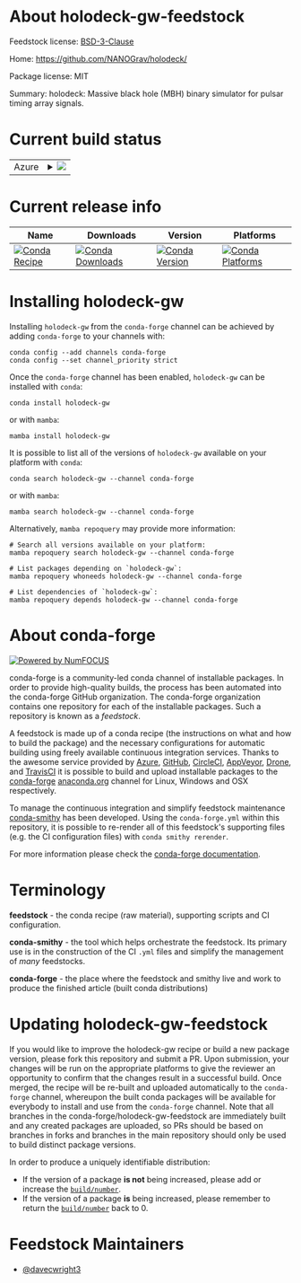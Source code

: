About holodeck-gw-feedstock
===========================

Feedstock license: [BSD-3-Clause](https://github.com/conda-forge/holodeck-gw-feedstock/blob/main/LICENSE.txt)

Home: https://github.com/NANOGrav/holodeck/

Package license: MIT

Summary: holodeck: Massive black hole (MBH) binary simulator for pulsar timing array signals.

Current build status
====================


<table>
    
  <tr>
    <td>Azure</td>
    <td>
      <details>
        <summary>
          <a href="https://dev.azure.com/conda-forge/feedstock-builds/_build/latest?definitionId=20056&branchName=main">
            <img src="https://dev.azure.com/conda-forge/feedstock-builds/_apis/build/status/holodeck-gw-feedstock?branchName=main">
          </a>
        </summary>
        <table>
          <thead><tr><th>Variant</th><th>Status</th></tr></thead>
          <tbody><tr>
              <td>linux_64_python3.10.____cpython</td>
              <td>
                <a href="https://dev.azure.com/conda-forge/feedstock-builds/_build/latest?definitionId=20056&branchName=main">
                  <img src="https://dev.azure.com/conda-forge/feedstock-builds/_apis/build/status/holodeck-gw-feedstock?branchName=main&jobName=linux&configuration=linux%20linux_64_python3.10.____cpython" alt="variant">
                </a>
              </td>
            </tr><tr>
              <td>linux_64_python3.11.____cpython</td>
              <td>
                <a href="https://dev.azure.com/conda-forge/feedstock-builds/_build/latest?definitionId=20056&branchName=main">
                  <img src="https://dev.azure.com/conda-forge/feedstock-builds/_apis/build/status/holodeck-gw-feedstock?branchName=main&jobName=linux&configuration=linux%20linux_64_python3.11.____cpython" alt="variant">
                </a>
              </td>
            </tr><tr>
              <td>linux_64_python3.12.____cpython</td>
              <td>
                <a href="https://dev.azure.com/conda-forge/feedstock-builds/_build/latest?definitionId=20056&branchName=main">
                  <img src="https://dev.azure.com/conda-forge/feedstock-builds/_apis/build/status/holodeck-gw-feedstock?branchName=main&jobName=linux&configuration=linux%20linux_64_python3.12.____cpython" alt="variant">
                </a>
              </td>
            </tr><tr>
              <td>linux_64_python3.9.____cpython</td>
              <td>
                <a href="https://dev.azure.com/conda-forge/feedstock-builds/_build/latest?definitionId=20056&branchName=main">
                  <img src="https://dev.azure.com/conda-forge/feedstock-builds/_apis/build/status/holodeck-gw-feedstock?branchName=main&jobName=linux&configuration=linux%20linux_64_python3.9.____cpython" alt="variant">
                </a>
              </td>
            </tr><tr>
              <td>osx_64_python3.10.____cpython</td>
              <td>
                <a href="https://dev.azure.com/conda-forge/feedstock-builds/_build/latest?definitionId=20056&branchName=main">
                  <img src="https://dev.azure.com/conda-forge/feedstock-builds/_apis/build/status/holodeck-gw-feedstock?branchName=main&jobName=osx&configuration=osx%20osx_64_python3.10.____cpython" alt="variant">
                </a>
              </td>
            </tr><tr>
              <td>osx_64_python3.11.____cpython</td>
              <td>
                <a href="https://dev.azure.com/conda-forge/feedstock-builds/_build/latest?definitionId=20056&branchName=main">
                  <img src="https://dev.azure.com/conda-forge/feedstock-builds/_apis/build/status/holodeck-gw-feedstock?branchName=main&jobName=osx&configuration=osx%20osx_64_python3.11.____cpython" alt="variant">
                </a>
              </td>
            </tr><tr>
              <td>osx_64_python3.12.____cpython</td>
              <td>
                <a href="https://dev.azure.com/conda-forge/feedstock-builds/_build/latest?definitionId=20056&branchName=main">
                  <img src="https://dev.azure.com/conda-forge/feedstock-builds/_apis/build/status/holodeck-gw-feedstock?branchName=main&jobName=osx&configuration=osx%20osx_64_python3.12.____cpython" alt="variant">
                </a>
              </td>
            </tr><tr>
              <td>osx_64_python3.9.____cpython</td>
              <td>
                <a href="https://dev.azure.com/conda-forge/feedstock-builds/_build/latest?definitionId=20056&branchName=main">
                  <img src="https://dev.azure.com/conda-forge/feedstock-builds/_apis/build/status/holodeck-gw-feedstock?branchName=main&jobName=osx&configuration=osx%20osx_64_python3.9.____cpython" alt="variant">
                </a>
              </td>
            </tr>
          </tbody>
        </table>
      </details>
    </td>
  </tr>
</table>

Current release info
====================

| Name | Downloads | Version | Platforms |
| --- | --- | --- | --- |
| [![Conda Recipe](https://img.shields.io/badge/recipe-holodeck--gw-green.svg)](https://anaconda.org/conda-forge/holodeck-gw) | [![Conda Downloads](https://img.shields.io/conda/dn/conda-forge/holodeck-gw.svg)](https://anaconda.org/conda-forge/holodeck-gw) | [![Conda Version](https://img.shields.io/conda/vn/conda-forge/holodeck-gw.svg)](https://anaconda.org/conda-forge/holodeck-gw) | [![Conda Platforms](https://img.shields.io/conda/pn/conda-forge/holodeck-gw.svg)](https://anaconda.org/conda-forge/holodeck-gw) |

Installing holodeck-gw
======================

Installing `holodeck-gw` from the `conda-forge` channel can be achieved by adding `conda-forge` to your channels with:

```
conda config --add channels conda-forge
conda config --set channel_priority strict
```

Once the `conda-forge` channel has been enabled, `holodeck-gw` can be installed with `conda`:

```
conda install holodeck-gw
```

or with `mamba`:

```
mamba install holodeck-gw
```

It is possible to list all of the versions of `holodeck-gw` available on your platform with `conda`:

```
conda search holodeck-gw --channel conda-forge
```

or with `mamba`:

```
mamba search holodeck-gw --channel conda-forge
```

Alternatively, `mamba repoquery` may provide more information:

```
# Search all versions available on your platform:
mamba repoquery search holodeck-gw --channel conda-forge

# List packages depending on `holodeck-gw`:
mamba repoquery whoneeds holodeck-gw --channel conda-forge

# List dependencies of `holodeck-gw`:
mamba repoquery depends holodeck-gw --channel conda-forge
```


About conda-forge
=================

[![Powered by
NumFOCUS](https://img.shields.io/badge/powered%20by-NumFOCUS-orange.svg?style=flat&colorA=E1523D&colorB=007D8A)](https://numfocus.org)

conda-forge is a community-led conda channel of installable packages.
In order to provide high-quality builds, the process has been automated into the
conda-forge GitHub organization. The conda-forge organization contains one repository
for each of the installable packages. Such a repository is known as a *feedstock*.

A feedstock is made up of a conda recipe (the instructions on what and how to build
the package) and the necessary configurations for automatic building using freely
available continuous integration services. Thanks to the awesome service provided by
[Azure](https://azure.microsoft.com/en-us/services/devops/), [GitHub](https://github.com/),
[CircleCI](https://circleci.com/), [AppVeyor](https://www.appveyor.com/),
[Drone](https://cloud.drone.io/welcome), and [TravisCI](https://travis-ci.com/)
it is possible to build and upload installable packages to the
[conda-forge](https://anaconda.org/conda-forge) [anaconda.org](https://anaconda.org/)
channel for Linux, Windows and OSX respectively.

To manage the continuous integration and simplify feedstock maintenance
[conda-smithy](https://github.com/conda-forge/conda-smithy) has been developed.
Using the ``conda-forge.yml`` within this repository, it is possible to re-render all of
this feedstock's supporting files (e.g. the CI configuration files) with ``conda smithy rerender``.

For more information please check the [conda-forge documentation](https://conda-forge.org/docs/).

Terminology
===========

**feedstock** - the conda recipe (raw material), supporting scripts and CI configuration.

**conda-smithy** - the tool which helps orchestrate the feedstock.
                   Its primary use is in the construction of the CI ``.yml`` files
                   and simplify the management of *many* feedstocks.

**conda-forge** - the place where the feedstock and smithy live and work to
                  produce the finished article (built conda distributions)


Updating holodeck-gw-feedstock
==============================

If you would like to improve the holodeck-gw recipe or build a new
package version, please fork this repository and submit a PR. Upon submission,
your changes will be run on the appropriate platforms to give the reviewer an
opportunity to confirm that the changes result in a successful build. Once
merged, the recipe will be re-built and uploaded automatically to the
`conda-forge` channel, whereupon the built conda packages will be available for
everybody to install and use from the `conda-forge` channel.
Note that all branches in the conda-forge/holodeck-gw-feedstock are
immediately built and any created packages are uploaded, so PRs should be based
on branches in forks and branches in the main repository should only be used to
build distinct package versions.

In order to produce a uniquely identifiable distribution:
 * If the version of a package **is not** being increased, please add or increase
   the [``build/number``](https://docs.conda.io/projects/conda-build/en/latest/resources/define-metadata.html#build-number-and-string).
 * If the version of a package **is** being increased, please remember to return
   the [``build/number``](https://docs.conda.io/projects/conda-build/en/latest/resources/define-metadata.html#build-number-and-string)
   back to 0.

Feedstock Maintainers
=====================

* [@davecwright3](https://github.com/davecwright3/)

